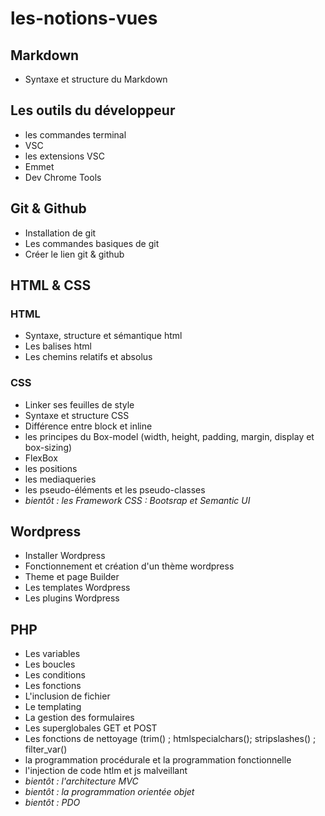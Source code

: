 # les-notions-vues

## Markdown

- Syntaxe et structure du Markdown

## Les outils du développeur

- les commandes terminal
- VSC
- les extensions VSC
- Emmet
- Dev Chrome Tools

## Git & Github

- Installation de git
- Les commandes basiques de git
- Créer le lien git & github

## HTML & CSS

### HTML
- Syntaxe, structure et sémantique html
- Les balises html
- Les chemins relatifs et absolus

### CSS

- Linker ses feuilles de style
- Syntaxe et structure CSS
- Différence entre block et inline
- les principes du Box-model (width, height, padding, margin, display et box-sizing)
- FlexBox
- les positions
- les mediaqueries 
- les pseudo-éléments et les pseudo-classes
- *bientôt : les Framework CSS : Bootsrap et Semantic UI*

## Wordpress

- Installer Wordpress
- Fonctionnement et création d'un thème wordpress
- Theme et page Builder
- Les templates Wordpress
- Les plugins Wordpress

## PHP

- Les variables
- Les boucles
- Les conditions
- Les fonctions
- L'inclusion de fichier
- Le templating
- La gestion des formulaires
- Les superglobales GET et POST
- Les fonctions de nettoyage (trim() ; htmlspecialchars(); stripslashes() ; filter_var()
- la programmation procédurale et la programmation fonctionnelle
- l'injection de code htlm et js malveillant 
- *bientôt : l'architecture MVC*
- *bientôt : la programmation orientée objet*
- *bientôt : PDO*

